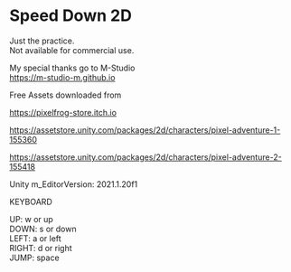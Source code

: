 # Speed Down 2D
  
Just the practice.  
Not available for commercial use.  
  
My special thanks go to M-Studio  
https://m-studio-m.github.io  
  
Free Assets downloaded from  
  
https://pixelfrog-store.itch.io  

https://assetstore.unity.com/packages/2d/characters/pixel-adventure-1-155360  
  
https://assetstore.unity.com/packages/2d/characters/pixel-adventure-2-155418  
  
Unity m_EditorVersion:  2021.1.20f1  
  
KEYBOARD  
  
UP: w or up  
DOWN: s or down  
LEFT: a or left  
RIGHT: d or right  
JUMP: space  
  